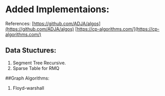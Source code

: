 # Added Implementaions:

References:
[https://github.com/ADJA/algos](https://github.com/ADJA/algos)
[https://cp-algorithms.com/](https://cp-algorithms.com/)

## Data Stuctures:
1. Segment Tree Recursive.
2. Sparse Table for RMQ

##Graph Algorithms:
1. Floyd-warshall